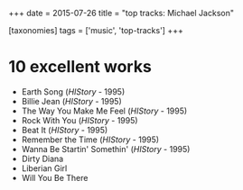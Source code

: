 +++
date = 2015-07-26
title = "top tracks: Michael Jackson"

[taxonomies]
tags = ['music', 'top-tracks']
+++

10 excellent works
==================

-   Earth Song (*HIStory* - 1995)
-   Billie Jean (*HIStory* - 1995)
-   The Way You Make Me Feel (*HIStory* - 1995)
-   Rock With You (*HIStory* - 1995)
-   Beat It (*HIStory* - 1995)
-   Remember the Time (*HIStory* - 1995)
-   Wanna Be Startin' Somethin' (*HIStory* - 1995)
-   Dirty Diana
-   Liberian Girl
-   Will You Be There
